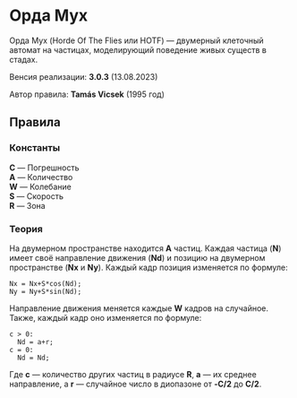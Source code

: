 # Орда Мух
Орда Мух (Horde Of The Flies или HOTF) — двумерный клеточный автомат на частицах, моделирующий поведение живых существ в стадах.

Венсия реализации: **3.0.3** (13.08.2023)

Автор правила: **Tamás Vicsek** (1995 год)

## Правила
### Константы
**C** — Погрешность\
**A** — Количество\
**W** — Колебание\
**S** — Скорость\
**R** — Зона

### Теория
На двумерном пространстве находится **A** частиц. Каждая частица (**N**) имеет своё направление движения (**Nd**) и позицию на двумерном пространстве (**Nx** и **Ny**). Каждый кадр позиция изменяется по формуле:
```
Nx = Nx+S*cos(Nd);
Ny = Ny+S*sin(Nd);
```
Направление движения меняется каждые **W** кадров на случайное. Также, каждый кадр оно изменяется по формуле:
```
c > 0:
  Nd = a+r;
c = 0:
  Nd = Nd;
```
Где **c** — количество других частиц в радиусе **R**, **a** — их среднее направление, а **r** — случайное число в диопазоне от **-C/2** до **C/2**.